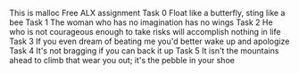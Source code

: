 This is malloc Free ALX assignment
Task 0 Float like a butterfly, sting like a bee
Task 1 The woman who has no imagination has no wings
Task 2 He who is not courageous enough to take risks will accomplish nothing in life
Task 3 If you even dream of beating me you'd better wake up and apologize
Task 4 It's not bragging if you can back it up
Task 5 It isn't the mountains ahead to climb that wear you out; it's the pebble in your shoe
